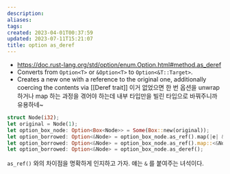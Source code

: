 ```yaml
---
description:
aliases: 
tags: 
created: 2023-04-01T00:37:59
updated: 2023-07-11T15:21:07
title: option as_deref
---
```

- https://doc.rust-lang.org/std/option/enum.Option.html#method.as_deref
- Converts from `Option<T>` or `&Option<T>` to `Option<&T::Target>`.
- Creates a new one with a reference to the original one, additionally coercing the contents via [[Deref trait]]
이거 없었으면 한 번 옵션을 unwrap 하거나 map 하는 과정을 겪어야 하는데 내부 타입만을 빌린 타입으로 바꿔주니까 유용하네~
```rust
struct Node(i32);
let original = Node(1);
let option_box_node: Option<Box<Node>> = Some(Box::new(original));
let option_borrowed: Option<&Node> = option_box_node.as_ref().map(|e| &**e); // same as below
let option_borrowed: Option<&Node> = option_box_node.as_ref().map::<&Node, _>(|e| e); // same as below
let option_borrowed: Option<&Node> = option_box_node.as_deref();
```

`as_ref()` 와의 차이점을 명확하게 인지하고 가자. 얘는 `&` 를 붙여주는 녀석이다.